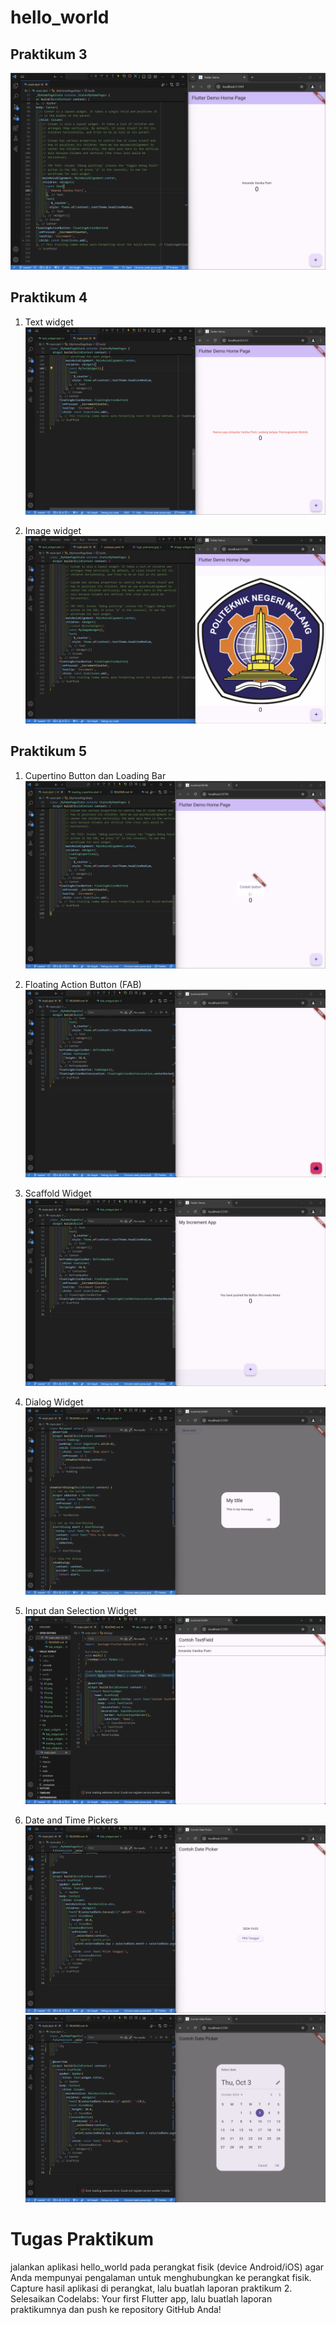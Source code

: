 # hello_world

## Praktikum 3
![Screenshot hello_world](images/01.png)

## Praktikum 4
1. Text widget
![Screenshot hello_world](images/02.png)

2. Image widget
![Screenshot hello_world](images/03.png)

## Praktikum 5
1. Cupertino Button dan Loading Bar
![Screenshot hello_world](images/04.png)

2. Floating Action Button (FAB)
![Screenshot hello_world](images/05.png)

3. Scaffold Widget
![Screenshot hello_world](images/06.png)

4. Dialog Widget
![Screenshot hello_world](images/07.png)

5. Input dan Selection Widget
![Screenshot hello_world](images/08.png)

6. Date and Time Pickers
![Screenshot hello_world](images/09.png)
![Screenshot hello_world](images/10.png)

# Tugas Praktikum
jalankan aplikasi hello_world pada perangkat fisik (device Android/iOS) agar Anda mempunyai pengalaman untuk menghubungkan ke perangkat fisik. Capture hasil aplikasi di perangkat, lalu buatlah laporan praktikum
2. Selesaikan Codelabs: Your first Flutter app, lalu buatlah laporan praktikumnya dan push ke repository GitHub Anda!

